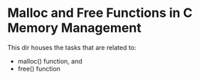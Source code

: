 # Malloc and Free Functions in C Memory Management

This dir houses the tasks that are related to:
* malloc() function, and
* free() function
